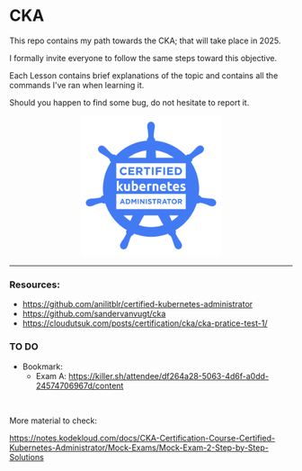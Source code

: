 # CKA
This repo contains my path towards the CKA; that will take place in 2025.

I formally invite everyone to follow the same steps toward this objective. 

Each Lesson contains brief explanations of the topic and contains all the commands I've ran when learning it.

Should you happen to find some bug, do not hesitate to report it.

<div style="display: flex; justify-content: center;">
  <div style="margin: 0 10px;">
    <img src="Misc/CKA-Logo.png" alt="CKA-Logo" width="250" />
  </div>
</div>


---------------------------------------

### Resources:
- https://github.com/anilitblr/certified-kubernetes-administrator
- https://github.com/sandervanvugt/cka
- https://cloudutsuk.com/posts/certification/cka/cka-pratice-test-1/


### TO DO

- Bookmark:
  - Exam A: https://killer.sh/attendee/df264a28-5063-4d6f-a0dd-24574706967d/content

&nbsp;

More material to check:

https://notes.kodekloud.com/docs/CKA-Certification-Course-Certified-Kubernetes-Administrator/Mock-Exams/Mock-Exam-2-Step-by-Step-Solutions
